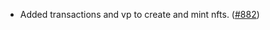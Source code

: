 - Added transactions and vp to create and mint nfts.
  ([#882](https://github.com/anoma/anoma/issues/882))